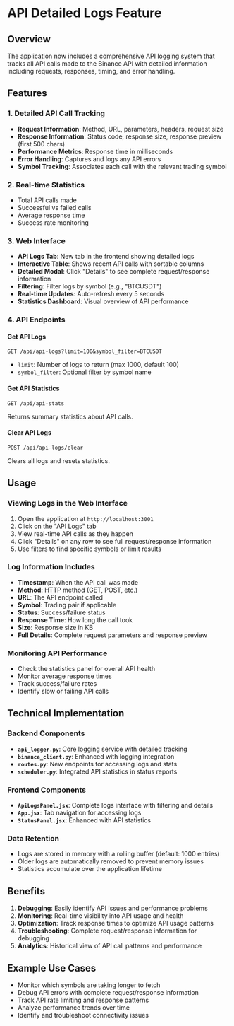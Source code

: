 # API Detailed Logs Feature

## Overview
The application now includes a comprehensive API logging system that tracks all API calls made to the Binance API with detailed information including requests, responses, timing, and error handling.

## Features

### 1. Detailed API Call Tracking
- **Request Information**: Method, URL, parameters, headers, request size
- **Response Information**: Status code, response size, response preview (first 500 chars)
- **Performance Metrics**: Response time in milliseconds
- **Error Handling**: Captures and logs any API errors
- **Symbol Tracking**: Associates each call with the relevant trading symbol

### 2. Real-time Statistics
- Total API calls made
- Successful vs failed calls
- Average response time
- Success rate monitoring

### 3. Web Interface
- **API Logs Tab**: New tab in the frontend showing detailed logs
- **Interactive Table**: Shows recent API calls with sortable columns
- **Detailed Modal**: Click "Details" to see complete request/response information
- **Filtering**: Filter logs by symbol (e.g., "BTCUSDT")
- **Real-time Updates**: Auto-refresh every 5 seconds
- **Statistics Dashboard**: Visual overview of API performance

### 4. API Endpoints

#### Get API Logs
```
GET /api/api-logs?limit=100&symbol_filter=BTCUSDT
```
- `limit`: Number of logs to return (max 1000, default 100)
- `symbol_filter`: Optional filter by symbol name

#### Get API Statistics
```
GET /api/api-stats
```
Returns summary statistics about API calls.

#### Clear API Logs
```
POST /api/api-logs/clear
```
Clears all logs and resets statistics.

## Usage

### Viewing Logs in the Web Interface
1. Open the application at `http://localhost:3001`
2. Click on the "API Logs" tab
3. View real-time API calls as they happen
4. Click "Details" on any row to see full request/response information
5. Use filters to find specific symbols or limit results

### Log Information Includes
- **Timestamp**: When the API call was made
- **Method**: HTTP method (GET, POST, etc.)
- **URL**: The API endpoint called
- **Symbol**: Trading pair if applicable
- **Status**: Success/failure status
- **Response Time**: How long the call took
- **Size**: Response size in KB
- **Full Details**: Complete request parameters and response preview

### Monitoring API Performance
- Check the statistics panel for overall API health
- Monitor average response times
- Track success/failure rates
- Identify slow or failing API calls

## Technical Implementation

### Backend Components
- **`api_logger.py`**: Core logging service with detailed tracking
- **`binance_client.py`**: Enhanced with logging integration
- **`routes.py`**: New endpoints for accessing logs and stats
- **`scheduler.py`**: Integrated API statistics in status reports

### Frontend Components
- **`ApiLogsPanel.jsx`**: Complete logs interface with filtering and details
- **`App.jsx`**: Tab navigation for accessing logs
- **`StatusPanel.jsx`**: Enhanced with API statistics

### Data Retention
- Logs are stored in memory with a rolling buffer (default: 1000 entries)
- Older logs are automatically removed to prevent memory issues
- Statistics accumulate over the application lifetime

## Benefits
1. **Debugging**: Easily identify API issues and performance problems
2. **Monitoring**: Real-time visibility into API usage and health
3. **Optimization**: Track response times to optimize API usage patterns
4. **Troubleshooting**: Complete request/response information for debugging
5. **Analytics**: Historical view of API call patterns and performance

## Example Use Cases
- Monitor which symbols are taking longer to fetch
- Debug API errors with complete request/response information
- Track API rate limiting and response patterns
- Analyze performance trends over time
- Identify and troubleshoot connectivity issues
